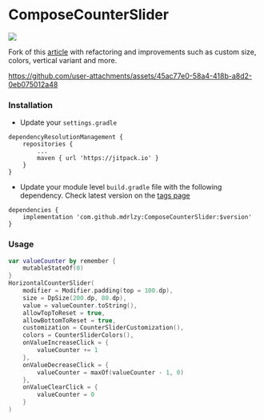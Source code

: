 # ComposeCounterSlider
[![](https://jitpack.io/v/mdrlzy/ComposeCounterSlider.svg)](https://jitpack.io/#mdrlzy/ComposeCounterSlider)

Fork of this [article](https://medium.com/@domen.lanisnik/creating-an-animated-counter-button-in-jetpack-compose-444d03129510) with refactoring and improvements such as custom size, colors, vertical variant and more.


https://github.com/user-attachments/assets/45ac77e0-58a4-418b-a8d2-0eb075012a48


### Installation

- Update your `settings.gradle`
```
dependencyResolutionManagement {
    repositories {
        ...
        maven { url 'https://jitpack.io' }
    }
}
```

- Update your module level `build.gradle` file with the following dependency.
  Check latest version on the [tags page](https://github.com/mdrlzy/ComposeCounterSlider/tags)
```
dependencies {
    implementation 'com.github.mdrlzy:ComposeCounterSlider:$version'
}
```

### Usage
```kotlin
var valueCounter by remember {
    mutableStateOf(0)
}
HorizontalCounterSlider(
    modifier = Modifier.padding(top = 100.dp),
    size = DpSize(200.dp, 80.dp),
    value = valueCounter.toString(),
    allowTopToReset = true,
    allowBottomToReset = true,
    customization = CounterSliderCustomization(),
    colors = CounterSliderColors(),
    onValueIncreaseClick = {
        valueCounter += 1
    },
    onValueDecreaseClick = {
        valueCounter = maxOf(valueCounter - 1, 0)
    },
    onValueClearClick = {
        valueCounter = 0
    }
)
```